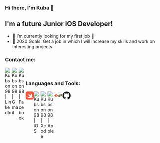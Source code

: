 ### Hi there, I'm Kuba 👋

## I'm a future Junior iOS Developer!

- 🌱 I’m currently looking for my first job 💪
- 🥅 2020 Goals: Get a job in which I will increase my skills and work on interesting projects

### Contact me:

[<img align="left" alt="Kubson98 | LinkedIn" width="22px" src="https://cdn.jsdelivr.net/npm/simple-icons@v3/icons/linkedin.svg" />][linkedin]
[<img align="left" alt="Kubson98 | Gmail" width="22px" src="https://cdn.jsdelivr.net/npm/simple-icons@v3/icons/gmail.svg" />][gmail]
[<img align="left" alt="Kubson98 | Facebook" width="22px" src="https://cdn.jsdelivr.net/npm/simple-icons@v3/icons/facebook.svg" />][facebook]

<br />

### Languages and Tools:

<img align="left" alt="Swift" width="26px" src="https://raw.githubusercontent.com/github/explore/80688e429a7d4ef2fca1e82350fe8e3517d3494d/topics/swift/swift.png" />
<img align="left" alt="Kubson98 | iOS" width="22px" src="https://cdn.jsdelivr.net/npm/simple-icons@v3/icons/ios.svg" />
<img align="left" alt="Kubson98 | Xcode" width="22px" src="https://cdn.jsdelivr.net/npm/simple-icons@v3/icons/xcode.svg" />
<img align="left" alt="Kubson98 | Apple" width="22px" src="https://cdn.jsdelivr.net/npm/simple-icons@v3/icons/apple.svg" />
<img align="left" alt="Git" width="26px" src="https://raw.githubusercontent.com/github/explore/80688e429a7d4ef2fca1e82350fe8e3517d3494d/topics/git/git.png" />
<img align="left" alt="GitHub" width="26px" src="https://raw.githubusercontent.com/github/explore/78df643247d429f6cc873026c0622819ad797942/topics/github/github.png" />

[linkedin]: https://www.linkedin.com/in/jakub-sędal-1b61891a3/
[facebook]: https://www.facebook.com/kuba.sedal
[gmail]: mailto:sedal.jakub@gmail.com"

<!--
**Kubson98/Kubson98** is a ✨ _special_ ✨ repository because its `README.md` (this file) appears on your GitHub profile.

Here are some ideas to get you started:

- 🔭 I’m currently working on ...
- 🌱 I’m currently learning ...
- 👯 I’m looking to collaborate on ...
- 🤔 I’m looking for help with ...
- 💬 Ask me about ...
- 📫 How to reach me: ...
- 😄 Pronouns: ...
- ⚡ Fun fact: ...
-->
